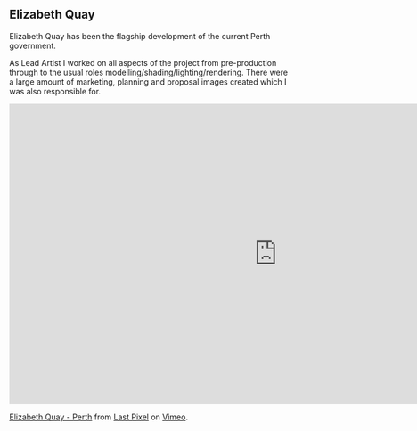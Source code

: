 ## Elizabeth Quay

Elizabeth Quay has been the flagship development of the current Perth government. 

As Lead Artist I worked on all aspects of the project from pre-production through to 
the usual roles modelling/shading/lighting/rendering. There were a large amount of 
marketing, planning and proposal images created which I was also responsible for.

<div class="video-responsive">
<iframe src="https://player.vimeo.com/video/103313369" width="960" height="540" frameborder="0" webkitallowfullscreen mozallowfullscreen allowfullscreen></iframe> <p><a href="https://vimeo.com/103313369">Elizabeth Quay - Perth</a> from <a href="https://vimeo.com/lastpixel">Last Pixel</a> on <a href="https://vimeo.com">Vimeo</a>.</p>
</div>
